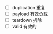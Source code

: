  - [ ] duplication                          重复
 - [ ] payload                               有效负载
 - [ ] teardown                             拆除
 - [ ] valid                                     有效的